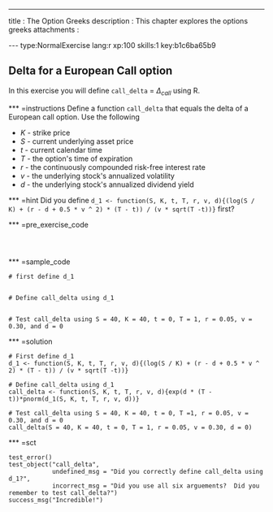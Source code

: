 ---
title       : The Option Greeks 
description : This chapter explores the options greeks
attachments :
  

--- type:NormalExercise lang:r xp:100 skills:1 key:b1c6ba65b9
## Delta for a European Call option

In this exercise you will define `call_delta` = $\Delta_{call}$ using R.


*** =instructions
Define a function `call_delta` that equals the delta of a European call option.  Use the following  

* $K$ - strike price
* $S$ - current underlying asset price
* $t$ - current calendar time
* $T$ - the option's time of expiration
* $r$ - the continuously compounded risk-free interest rate
* $v$ - the underlying stock's annualized volatility
* $d$ - the underlying stock's annualized dividend yield

*** =hint
Did you define `d_1 <- function(S, K, t, T, r, v, d){(log(S / K) + (r - d + 0.5 * v ^ 2) * (T - t)) / (v * sqrt(T -t))}` first?

*** =pre_exercise_code
```{r}



```

*** =sample_code
```{r}
# first define d_1


# Define call_delta using d_1


# Test call_delta using S = 40, K = 40, t = 0, T = 1, r = 0.05, v = 0.30, and d = 0
```

*** =solution
```{r}
# First define d_1
d_1 <- function(S, K, t, T, r, v, d){(log(S / K) + (r - d + 0.5 * v ^ 2) * (T - t)) / (v * sqrt(T -t))}

# Define call_delta using d_1
call_delta <- function(S, K, t, T, r, v, d){exp(d * (T - t))*pnorm(d_1(S, K, t, T, r, v, d))}

# Test call_delta using S = 40, K = 40, t = 0, T =1, r = 0.05, v = 0.30, and d = 0
call_delta(S = 40, K = 40, t = 0, T = 1, r = 0.05, v = 0.30, d = 0)
```

*** =sct
```{r}
test_error()
test_object("call_delta",
            undefined_msg = "Did you correctly define call_delta using d_1?",
            incorrect_msg = "Did you use all six arguements?  Did you remember to test call_delta?")
success_msg("Incredible!")
```
